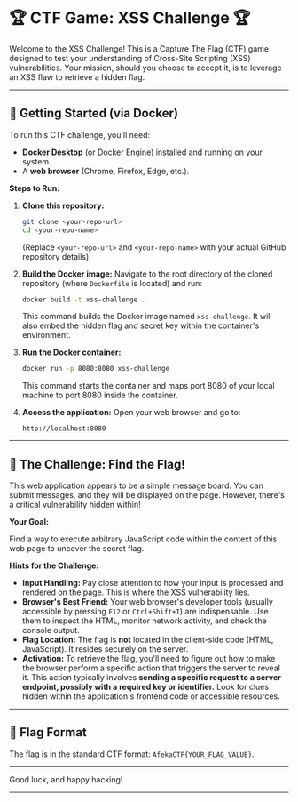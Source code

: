 # 🏆 CTF Game: XSS Challenge 🏆

Welcome to the XSS Challenge! This is a Capture The Flag (CTF) game designed to test your understanding of Cross-Site Scripting (XSS) vulnerabilities. Your mission, should you choose to accept it, is to leverage an XSS flaw to retrieve a hidden flag.

---

## 🚀 Getting Started (via Docker)

To run this CTF challenge, you'll need:

* **Docker Desktop** (or Docker Engine) installed and running on your system.
* A **web browser** (Chrome, Firefox, Edge, etc.).

**Steps to Run:**

1.  **Clone this repository:**
    ```bash
    git clone <your-repo-url>
    cd <your-repo-name>
    ```
    (Replace `<your-repo-url>` and `<your-repo-name>` with your actual GitHub repository details).

2.  **Build the Docker image:**
    Navigate to the root directory of the cloned repository (where `Dockerfile` is located) and run:
    ```bash
    docker build -t xss-challenge .
    ```
    This command builds the Docker image named `xss-challenge`. It will also embed the hidden flag and secret key within the container's environment.

3.  **Run the Docker container:**
    ```bash
    docker run -p 8080:8080 xss-challenge
    ```
    This command starts the container and maps port 8080 of your local machine to port 8080 inside the container.

4.  **Access the application:**
    Open your web browser and go to:
    ```
    http://localhost:8080
    ```

---

## 🎯 The Challenge: Find the Flag!

This web application appears to be a simple message board. You can submit messages, and they will be displayed on the page. However, there's a critical vulnerability hidden within!

**Your Goal:**

Find a way to execute arbitrary JavaScript code within the context of this web page to uncover the secret flag.

**Hints for the Challenge:**

* **Input Handling:** Pay close attention to how your input is processed and rendered on the page. This is where the XSS vulnerability lies.
* **Browser's Best Friend:** Your web browser's developer tools (usually accessible by pressing `F12` or `Ctrl+Shift+I`) are indispensable. Use them to inspect the HTML, monitor network activity, and check the console output.
* **Flag Location:** The flag is **not** located in the client-side code (HTML, JavaScript). It resides securely on the server.
* **Activation:** To retrieve the flag, you'll need to figure out how to make the browser perform a specific action that triggers the server to reveal it. This action typically involves **sending a specific request to a server endpoint, possibly with a required key or identifier.** Look for clues hidden within the application's frontend code or accessible resources.

---

## 🔑 Flag Format

The flag is in the standard CTF format: `AfekaCTF{YOUR_FLAG_VALUE}`.

---

Good luck, and happy hacking!

---